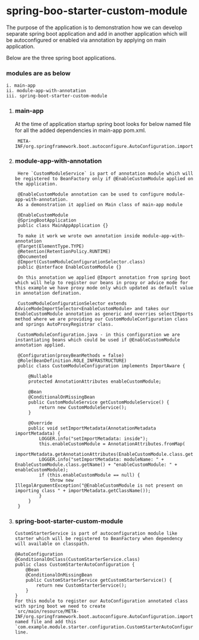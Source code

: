 # spring-boo-starter-custom-module

The purpose of the application is to demonstration how we can develop separate spring boot application and add in another application which will be autoconfigured or enabled via annotation by applying on main application.

Below are the three spring boot applications.

### modules are as below
    i. main-app
    ii. module-app-with-annotation
    iii. spring-boot-starter-custom-module

1. ### main-app
    At the time of application startup spring boot looks for below named file for all the added dependencies in main-app pom.xml.

        META-INF/org.springframework.boot.autoconfigure.AutoConfiguration.imports

2. ### module-app-with-annotation

        Here `CustomModuleService` is part of annotation module which will be registered to BeanFactory only if @EnableCustomModule applied on the application.

        @EnableCustomModule annotation can be used to configure module-app-with-annotation.
        As a demonstration it applied on Main class of main-app module
           
        @EnableCustomModule
        @SpringBootApplication
        public class MainAppApplication {}
               
        To make it work we wrote own annotation inside module-app-with-annotation
        @Target(ElementType.TYPE)
        @Retention(RetentionPolicy.RUNTIME)
        @Documented
        @Import(CustomModuleConfigurationSelector.class)
        public @interface EnableCustomModule {}
        
        On this annotation we applied @Import annotation from spring boot which will help to register our beans in proxy or advice mode for this example we have proxy mode only which updated as default value in annotation defination.
        
        CustomModuleConfigurationSelector extends AdviceModeImportSelector<EnableCustomModule> and takes our EnableCustomModule annotation as generic and overries selectImports method where we are providing our CustomModuleConfiguration class and springs AutoProxyRegistrar class.
        
        CustomModuleConfiguration.java - in this configuration we are instantiating beans which could be used if @EnableCustomModule annotation applied.

        @Configuration(proxyBeanMethods = false)
        @Role(BeanDefinition.ROLE_INFRASTRUCTURE)
        public class CustomModuleConfiguration implements ImportAware {
        
            @Nullable
            protected AnnotationAttributes enableCustomModule;

            @Bean
            @ConditionalOnMissingBean
            public CustomModuleService getCustomModuleService() {
                return new CustomModuleService();
            }
                
            @Override
            public void setImportMetadata(AnnotationMetadata importMetadata) {
                LOGGER.info("setImportMetadata: inside");
                this.enableCustomModule = AnnotationAttributes.fromMap(
                        importMetadata.getAnnotationAttributes(EnableCustomModule.class.getName()));
                LOGGER.info("setImportMetadata: moduleName: " + EnableCustomModule.class.getName() + "enableCustomModule: " + enableCustomModule);
                if (this.enableCustomModule == null) {
                    throw new IllegalArgumentException("@EnableCustomModule is not present on importing class " + importMetadata.getClassName());
                }
            }
        }

3. ### spring-boot-starter-custom-module
       CustomStarterService is part of autoconfiguration module like starter which will be registered to BeanFactory when dependency will available on classpath.

       @AutoConfiguration
       @ConditionalOnClass(CustomStarterService.class)
       public class CustomStarterAutoConfiguration {
           @Bean
           @ConditionalOnMissingBean
           public CustomStarterService getCustomStarterService() {
               return new CustomStarterService();
           }
       }
       For this module to register our AutoConfiguration annotated class with spring boot we need to create 
       `src/main/resource/META-INF/org.springframework.boot.autoconfigure.AutoConfiguration.imports` named file and add this `com.example.module.starter.configuration.CustomStarterAutoConfiguration` line.

